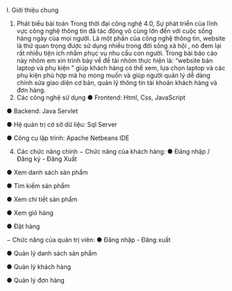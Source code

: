 I. Giới thiệu chung
1. Phát biểu bài toán
Trong thời đại công nghệ 4.0, Sự phát triển của lĩnh vực công nghệ thông tin đã tác động
vô cùng lớn đến với cuộc sống hàng ngày của mọi người. Là một phần của công nghệ
thông tin, website là thứ quan trọng được sử dụng nhiều trong đời sống xã hội , nó đem
lại rất nhiều tiện ích nhằm phục vụ nhu cầu con người. Trong bài báo cáo này nhóm em
xin trình bày về đề tài nhóm thực hiện là: “website bán laptop và phụ kiện ” giúp khách
hàng có thể xem, lựa chọn laptop và các phụ kiện phù hợp mà họ mong muốn và giúp
người quản lý dễ dàng chỉnh sửa giao diện cơ bản, quản lý thông tin tài khoản khách
hàng và đơn hàng.
2. Các công nghệ sử dụng
● Frontend: Html, Css, JavaScript

● Backend: Java Servlet

● Hệ quản trị cơ sở dữ liệu: Sql Server

● Công cụ lập trình: Apache Netbeans IDE

4. Các chức năng chính
− Chức năng của khách hàng:
● Đăng nhập / Đăng ký - Đăng Xuất

● Xem danh sách sản phẩm

● Tìm kiếm sản phẩm

● Xem chi tiết sản phẩm

● Xem giỏ hàng

● Đặt hàng

− Chức năng của quản trị viên:
● Đăng nhập - Đăng xuất

● Quản lý danh sách sản phẩm

● Quản lý khách hàng

● Quản lý đơn hàng
